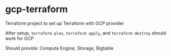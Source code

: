 # gcp-terraform
Terraform project to set up Terraform with GCP provider 

After setup, `terraform plan`, `terraform apply`, and `terraform destroy` should work for GCP

Should provide: Compute Engine, Storage, Bigtable
